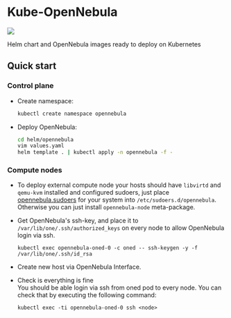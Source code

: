 # Kube-OpenNebula

![](https://opennebula.org/wp-content/uploads/2019/04/img-logo-blue.svg)

Helm chart and OpenNebula images ready to deploy on Kubernetes

## Quick start

### Control plane

* Create namespace:
  
  ```bash
  kubectl create namespace opennebula
  ```
  
* Deploy OpenNebula:
  
  ```bash
  cd helm/opennebula
  vim values.yaml
  helm template . | kubectl apply -n opennebula -f -
  ```

### Compute nodes

* To deploy external compute node your hosts should have `libvirtd` and `qemu-kvm` installed and configured sudoers, just place [opennebula.sudoers](https://github.com/OpenNebula/one/search?q=filename%3Aopennebula.sudoers) for your system into `/etc/sudoers.d/opennebula`.<br>
  Otherwise you can just install `opennebula-node` meta-package.

* Get OpenNebula's ssh-key, and place it to `/var/lib/one/.ssh/authorized_keys` on every node to allow OpenNebula login via ssh.
  ```
  kubectl exec opennebula-oned-0 -c oned -- ssh-keygen -y -f /var/lib/one/.ssh/id_rsa
  ```

* Create new host via OpenNebula Interface.


* Check is everything is fine<br>
  You should be able login via ssh from oned pod to every node. You can check that by executing the following command:
  ```
  kubectl exec -ti opennebula-oned-0 ssh <node>
  ```
